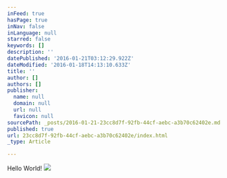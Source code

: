 ```yaml
---
inFeed: true
hasPage: true
inNav: false
inLanguage: null
starred: false
keywords: []
description: ''
datePublished: '2016-01-21T03:12:29.922Z'
dateModified: '2016-01-18T14:13:10.633Z'
title: ''
author: []
authors: []
publisher:
  name: null
  domain: null
  url: null
  favicon: null
sourcePath: _posts/2016-01-21-23cc8d7f-92fb-44cf-aebc-a3b70c62402e.md
published: true
url: 23cc8d7f-92fb-44cf-aebc-a3b70c62402e/index.html
_type: Article

---
```

Hello World!
![](https://the-grid-user-content.s3-us-west-2.amazonaws.com/711a9ff2-e03c-43e8-96a8-0ffeb2f73686.jpg)